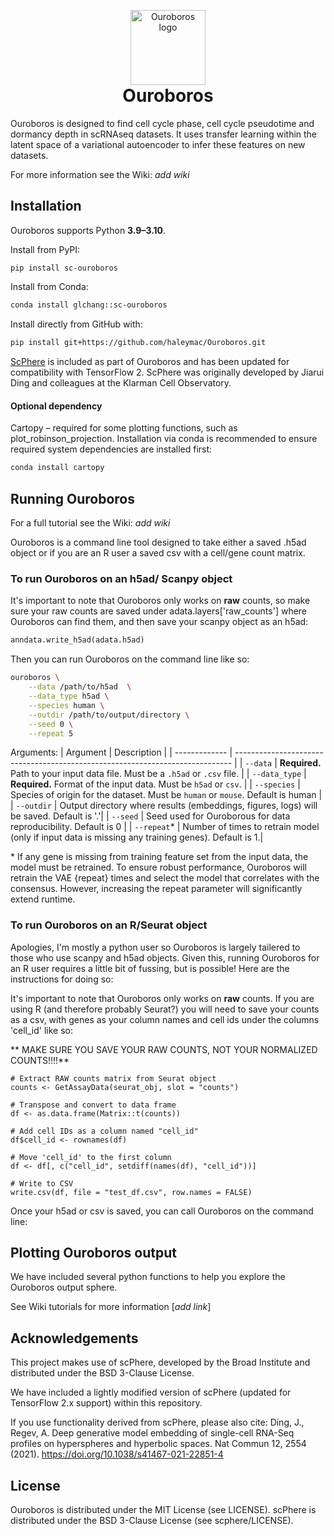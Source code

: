 <p align="center" style="margin-bottom: 0;">
  <img src="docs/media/sphere_snake.png" alt="Ouroboros logo" width="120">
</p>
<h1 align="center" style="margin-top: 0;">Ouroboros</h1>

Ouroboros is designed to find cell cycle phase, cell cycle pseudotime and dormancy depth in scRNAseq datasets. It uses transfer learning within the latent space of a variational autoencoder to infer these features on new datasets. 

For more information see the Wiki: *add wiki*

## Installation 

Ouroboros supports Python **3.9–3.10**.

Install from PyPI:
```bash 
pip install sc-ouroboros
```
Install from Conda:
```bash
conda install glchang::sc-ouroboros
```

Install directly from GitHub with:
```bash 
pip install git+https://github.com/haleymac/Ouroboros.git
```

[ScPhere](https://github.com/klarman-cell-observatory/scPhere) is included as part of Ouroboros and has been updated for compatibility with TensorFlow 2. ScPhere was originally developed by Jiarui Ding and colleagues at the Klarman Cell Observatory.

#### Optional dependency
Cartopy – required for some plotting functions, such as plot_robinson_projection. Installation via conda is recommended to ensure required system dependencies are installed first:
```bash 
conda install cartopy
```
## Running Ouroboros 
For a full tutorial see the Wiki: *add wiki*

Ouroboros is a command line tool designed to take either a saved .h5ad object or if you are an R user a saved csv with a cell/gene count matrix. 


### To run Ouroboros on an h5ad/ Scanpy object

It's important to note that Ouroboros only works on **raw** counts, so make sure your raw counts are saved under adata.layers['raw_counts'] where Ouroboros can find them, and then save your scanpy object as an h5ad:

```python 
anndata.write_h5ad(adata.h5ad)
```

Then you can run Ouroboros on the command line like so: 
```bash 
ouroboros \
    --data /path/to/h5ad  \
    --data_type h5ad \
    --species human \
    --outdir /path/to/output/directory \
    --seed 0 \
    --repeat 5 
```

Arguments: 
| Argument      | Description                                                                   |
| ------------- | ----------------------------------------------------------------------------- |
| `--data`      | **Required.** Path to your input data file. Must be a `.h5ad` or `.csv` file. |
| `--data_type` | **Required.** Format of the input data. Must be `h5ad` or `csv`.              |
| `--species`   | Species of origin for the dataset. Must be `human` or `mouse`.  Default is human |
| `--outdir`    | Output directory where results (embeddings, figures, logs) will be saved. Default is '.'|
| `--seed`      | Seed used for Ouroborous for data reproducibility. Default is 0 |
| `--repeat`*    | Number of times to retrain model (only if input data is missing any training genes). Default is 1.|

\* If any gene is missing from training feature set from the input data, the model must be retrained. To ensure robust performance, Ouroboros will retrain the VAE {repeat} times and select the model that correlates with the consensus. However, increasing the repeat parameter will significantly extend runtime.





### To run Ouroboros on an R/Seurat object
Apologies, I'm mostly a python user so Ouroboros is largely tailered to those who use scanpy and h5ad objects. Given this, running Ouroboros for an R user requires a little bit of fussing, but is possible! Here are the instructions for doing so:

It's important to note that Ouroboros only works on **raw** counts. If you are using R (and therefore probably Seurat?) you will need to save your counts as a csv, with genes as your column names and cell ids under the columns 'cell_id' like so: 

** MAKE SURE YOU SAVE YOUR RAW COUNTS, NOT YOUR NORMALIZED COUNTS!!!!**
```
# Extract RAW counts matrix from Seurat object
counts <- GetAssayData(seurat_obj, slot = "counts")

# Transpose and convert to data frame
df <- as.data.frame(Matrix::t(counts))

# Add cell IDs as a column named "cell_id"
df$cell_id <- rownames(df)

# Move 'cell_id' to the first column
df <- df[, c("cell_id", setdiff(names(df), "cell_id"))]

# Write to CSV
write.csv(df, file = "test_df.csv", row.names = FALSE)
```

Once your h5ad or csv is saved, you can call Ouroboros on the command line:






## Plotting Ouroboros output

We have included several python functions to help you explore the Ouroboros output sphere. 

See Wiki tutorials for more information [*add link*]


## Acknowledgements
This project makes use of scPhere, developed by the Broad Institute and distributed under the BSD 3-Clause License.

We have included a lightly modified version of scPhere (updated for TensorFlow 2.x support) within this repository.

If you use functionality derived from scPhere, please also cite:
Ding, J., Regev, A. Deep generative model embedding of single-cell RNA-Seq profiles on hyperspheres and hyperbolic spaces. Nat Commun 12, 2554 (2021). https://doi.org/10.1038/s41467-021-22851-4

## License
Ouroboros is distributed under the MIT License (see LICENSE).
scPhere is distributed under the BSD 3-Clause License (see scphere/LICENSE).
